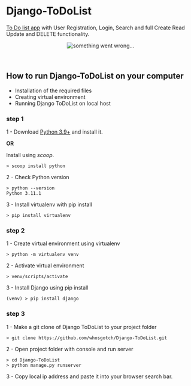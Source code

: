 # Django-ToDoList
[To Do list app](https://whosgotch.pythonanywhere.com/) with User Registration, Login, Search and full Create Read Update and DELETE functionality.
</br>
<p align="center">
   <img src="../master/todolist.png" alt="something went wrong...">
</p></br>

## How to run Django-ToDoList on your computer

- Installation of the required files 
- Creating virtual environment
- Running Django ToDoList on local host

### step 1
1 - Download [Python 3.9+](https://www.python.org/) and install it.

**OR**

Install using *scoop*.
```
> scoop install python
```

2 - Check Python version
```
> python --version
Python 3.11.1
```

3 - Install virtualenv with pip install
```
> pip install virtualenv
```

### step 2
1 - Create virtual environment using virtualenv
```
> python -m virtualenv venv
```

2 - Activate virtual environment
```
> venv/scripts/activate
```

3 - Install Django using pip install
```
(venv) > pip install django
```

### step 3 
1 - Make a git clone of Django ToDoList to your project folder
```
> git clone https://github.com/whosgotch/Django-ToDoList.git
```

2 - Open project folder with console and run server
```
> cd Django-ToDoList
> python manage.py runserver
```

3 - Copy local ip address and paste it into your browser search bar.


